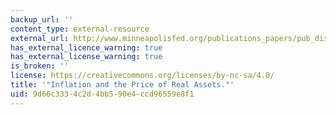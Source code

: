 ```yaml
---
backup_url: ''
content_type: external-resource
external_url: http://www.minneapolisfed.org/publications_papers/pub_display.cfm?id=4167
has_external_licence_warning: true
has_external_license_warning: true
is_broken: ''
license: https://creativecommons.org/licenses/by-nc-sa/4.0/
title: '"Inflation and the Price of Real Assets."'
uid: 9d66c333-4c2d-4bb5-90e4-ccd96559e8f1
---
```

